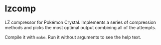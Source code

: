 # lzcomp

LZ compressor for Pokémon Crystal. Implements a series of compression methods and picks the most optimal output
combining all of the attempts.

Compile it with `make`. Run it without arguments to see the help text.
